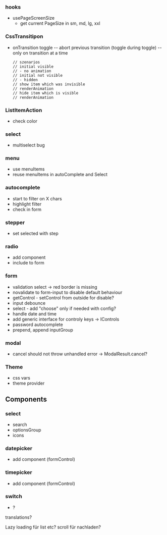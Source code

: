 ### hooks
- usePageScreenSize
	- get current PageSize in sm, md, lg, xxl

### CssTransitipon

-   onTransition toggle
    -- abort previous transition (toggle during toggle)
    -- only on transition at a time

        // szenarios
        // initial visible
        // - no animation
        // initial not visible
        // - hidden
        // show item which was invisible
        // renderAnimation
        // hide item which is visible
        // renderAnimation

### ListItemAction

-   check color

### select

-   multiselect bug

### menu

-   use menuItems
-   reuse menuItems in autoComplete and Select

### autocomplete

-   start to filter on X chars
-   highlight filter
-   check in form

### stepper

-   set selected with step

### radio

-   add component
-   include to form

### form

-   validation select -> red border is missing
-   novalidate to form-input to disable default behaviour
-   getControl - setControl from outside for disable?
-   input debounce
-   select - add "choose" only if needed with config?
-   handle date and time
-   add generic interface for controly keys -> IControls<T>
-   password autocomplete
-   prepend, append inputGroup

### modal

-   cancel should not throw unhandled error -> ModalResult.cancel?

### Theme

-   css vars
-   theme provider

## Components

### select

-   search
-   optionsGroup
-   icons

### datepicker

-   add component (formControl)

### timepicker

-   add component (formControl)

### switch

-   ?

translations?

Lazy loading für list etc?
scroll für nachladen?
